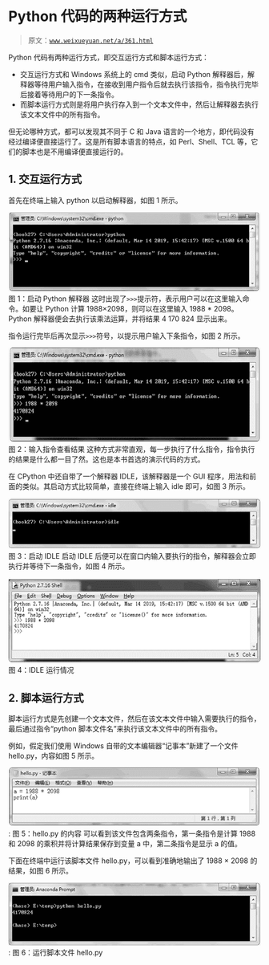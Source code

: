 # Python 代码的两种运行方式

> 原文：[`www.weixueyuan.net/a/361.html`](http://www.weixueyuan.net/a/361.html)

Python 代码有两种运行方式，即交互运行方式和脚本运行方式：

*   交互运行方式和 Windows 系统上的 cmd 类似，启动 Python 解释器后，解释器等待用户输入指令，在接收到用户指令后就去执行该指令，指令执行完毕后接着等待用户的下一条指令。
*   而脚本运行方式则是将用户执行存入到一个文本文件中，然后让解释器去执行该文本文件中的所有指令。

但无论哪种方式，都可以发现其不同于 C 和 Java 语言的一个地方，即代码没有经过编译便直接运行了。这是所有脚本语言的特点，如 Perl、Shell、TCL 等，它们的脚本也是不用编译便直接运行的。

## 1\. 交互运行方式

首先在终端上输入 python 以启动解释器，如图 1 所示。

![启动 Python 解释器](img/09b6aa7f0239acf5515be99abd45a525.png)
图 1：启动 Python 解释器
这时出现了`>>>`提示符，表示用户可以在这里输入命令。如要让 Python 计算 1988×2098，则可以在这里输入 1988 * 2098。Python 解释器便会去执行该乘法运算，并将结果 4 170 824 显示出来。

指令运行完毕后再次显示`>>>`符号，以提示用户输入下条指令，如图 2 所示。

![输入指令查看结果](img/a6ad63e19c6f9465570cb0f222d2afb2.png)
图 2：输入指令查看结果
这种方式非常直观，每一步执行了什么指令，指令执行的结果是什么都一目了然。这也是本书首选的演示代码的方式。

在 CPython 中还自带了一个解释器 IDLE，该解释器是一个 GUI 程序，用法和前面的类似。其启动方式比较简单，直接在终端上输入 idle 即可，如图 3 所示。

![启动 IDLE](img/ab05799d32db20e3b003cf10cc273cf1.png)
图 3：启动 IDLE
启动 IDLE 后便可以在窗口内输入要执行的指令，解释器会立即执行并等待下一条指令，如图 4 所示。

![IDLE 运行情况](img/431d030fa144f354f86dfee06a187843.png)
图 4：IDLE 运行情况

## 2\. 脚本运行方式

脚本运行方式是先创建一个文本文件，然后在该文本文件中输入需要执行的指令，最后通过指令“python 脚本文件名”来执行该文本文件中的所有指令。

例如，假定我们使用 Windows 自带的文本编辑器“记事本”新建了一个文件 hello.py，内容如图 5 所示。

![hello.py 的内容](img/46a1c460b50c7d653a419c9fde7b2fad.png):
图 5：hello.py 的内容
可以看到该文件包含两条指令，第一条指令是计算 1988 和 2098 的乘积并将计算结果保存到变量 a 中，第二条指令是显示 a 的值。

下面在终端中运行该脚本文件 hello.py，可以看到准确地输出了 1988 × 2098 的结果，如图 6 所示。

![运行脚本文件 hello.py](img/163aed43c5a51f3c0e6093cc64485fc6.png):
图 6：运行脚本文件 hello.py